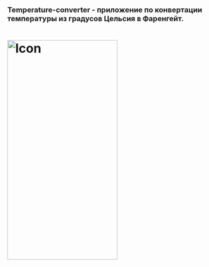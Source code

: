 ### Temperature-converter - приложение по конвертации температуры из градусов Цельсия в Фаренгейт.
# <img src="https://github.com/Lubov-L/Resources/blob/main/Screenshot%202022-05-15%20at%2021.10.10.png" alt="Icon" width=250px; height=500px>
